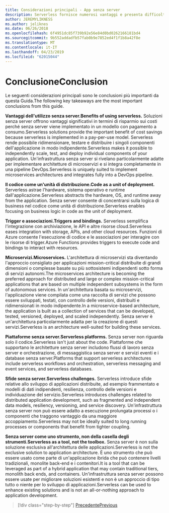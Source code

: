 ```yaml
---
title: Considerazioni principali - App senza server
description: Serverless fornisce numerosi vantaggi e presenta difficoltà specifiche. Riepilogo delle considerazioni principali da questa Guida.
author: JEREMYLIKNESS
ms.author: jeliknes
ms.date: 06/26/2018
ms.openlocfilehash: 6f4951dc85f739b92e56e84d0bd0262166181bd4
ms.sourcegitcommit: 9b552addadfb57fab0b9e7852ed4f1f1b8a42f8e
ms.translationtype: MT
ms.contentlocale: it-IT
ms.lasthandoff: 04/23/2019
ms.locfileid: "62015044"
---
```

# <a name="conclusion"></a><span data-ttu-id="34a59-104">Conclusione</span><span class="sxs-lookup"><span data-stu-id="34a59-104">Conclusion</span></span>

<span data-ttu-id="34a59-105">Le seguenti considerazioni principali sono le conclusioni più importanti da questa Guida.</span><span class="sxs-lookup"><span data-stu-id="34a59-105">The following key takeaways are the most important conclusions from this guide.</span></span>

<span data-ttu-id="34a59-106">**Vantaggi dell'utilizzo senza server.**</span><span class="sxs-lookup"><span data-stu-id="34a59-106">**Benefits of using serverless.**</span></span> <span data-ttu-id="34a59-107">Soluzioni senza server offrono vantaggi significativi in termini di risparmio sui costi perché senza server viene implementato in un modello con pagamento a consumo.</span><span class="sxs-lookup"><span data-stu-id="34a59-107">Serverless solutions provide the important benefit of cost savings because serverless is implemented in a pay-per-use model.</span></span> <span data-ttu-id="34a59-108">Serverless rende possibile ridimensionare, testare e distribuire i singoli componenti dell'applicazione in modo indipendente.</span><span class="sxs-lookup"><span data-stu-id="34a59-108">Serverless makes it possible to independently scale, test, and deploy individual components of your application.</span></span> <span data-ttu-id="34a59-109">Un'infrastruttura senza server si rivelano particolarmente adatte per implementare architetture di microservizi e si integra completamente in una pipeline DevOps.</span><span class="sxs-lookup"><span data-stu-id="34a59-109">Serverless is uniquely suited to implement microservices architectures and integrates fully into a DevOps pipeline.</span></span>

<span data-ttu-id="34a59-110">**Il codice come un'unità di distribuzione.**</span><span class="sxs-lookup"><span data-stu-id="34a59-110">**Code as a unit of deployment.**</span></span> <span data-ttu-id="34a59-111">Serverless astrae l'hardware, sistema operativo e runtime dall'applicazione.</span><span class="sxs-lookup"><span data-stu-id="34a59-111">Serverless abstracts the hardware, OS, and runtime away from the application.</span></span> <span data-ttu-id="34a59-112">Senza server consente di concentrarsi sulla logica di business nel codice come unità di distribuzione.</span><span class="sxs-lookup"><span data-stu-id="34a59-112">Serverless enables focusing on business logic in code as the unit of deployment.</span></span>

<span data-ttu-id="34a59-113">**Trigger e associazioni.**</span><span class="sxs-lookup"><span data-stu-id="34a59-113">**Triggers and bindings.**</span></span> <span data-ttu-id="34a59-114">Serverless semplifica l'integrazione con archiviazione, le API e altre risorse cloud.</span><span class="sxs-lookup"><span data-stu-id="34a59-114">Serverless eases integration with storage, APIs, and other cloud resources.</span></span> <span data-ttu-id="34a59-115">Funzioni di Azure consente l'esecuzione di codice e le associazioni per interagire con le risorse di trigger.</span><span class="sxs-lookup"><span data-stu-id="34a59-115">Azure Functions provides triggers to execute code and bindings to interact with resources.</span></span>

<span data-ttu-id="34a59-116">**Microservizi.**</span><span class="sxs-lookup"><span data-stu-id="34a59-116">**Microservices.**</span></span> <span data-ttu-id="34a59-117">L'architettura di microservizi sta diventando l'approccio consigliato per applicazioni mission-critical distribuite di grandi dimensioni o complesse basate su più sottosistemi indipendenti sotto forma di servizi autonomi.</span><span class="sxs-lookup"><span data-stu-id="34a59-117">The microservices architecture is becoming the preferred approach for distributed and large or complex mission-critical applications that are based on multiple independent subsystems in the form of autonomous services.</span></span> <span data-ttu-id="34a59-118">In un'architettura basata su microservizi, l'applicazione viene compilata come una raccolta di servizi che possono essere sviluppati, testati, con controllo delle versioni, distribuiti e ridimensionati in modo indipendente.</span><span class="sxs-lookup"><span data-stu-id="34a59-118">In a microservice-based architecture, the application is built as a collection of services that can be developed, tested, versioned, deployed, and scaled independently.</span></span> <span data-ttu-id="34a59-119">Senza server è un'architettura particolarmente adatta per la creazione di questi servizi.</span><span class="sxs-lookup"><span data-stu-id="34a59-119">Serverless is an architecture well-suited for building these services.</span></span>

<span data-ttu-id="34a59-120">**Piattaforme senza server.**</span><span class="sxs-lookup"><span data-stu-id="34a59-120">**Serverless platforms.**</span></span> <span data-ttu-id="34a59-121">Senza server non riguarda solo il codice.</span><span class="sxs-lookup"><span data-stu-id="34a59-121">Serverless isn't just about the code.</span></span> <span data-ttu-id="34a59-122">Piattaforme che supportano le architetture senza server includono flussi di lavoro senza server e orchestrazione, di messaggistica senza server e servizi eventi e i database senza server.</span><span class="sxs-lookup"><span data-stu-id="34a59-122">Platforms that support serverless architectures include serverless workflows and orchestration, serverless messaging and event services, and serverless databases.</span></span>

<span data-ttu-id="34a59-123">**Sfide senza server.**</span><span class="sxs-lookup"><span data-stu-id="34a59-123">**Serverless challenges.**</span></span> <span data-ttu-id="34a59-124">Serverless introduce sfide relative allo sviluppo di applicazioni distribuite, ad esempio frammentato e modelli di dati indipendenti, resilienza, controllo delle versioni e individuazione del servizio.</span><span class="sxs-lookup"><span data-stu-id="34a59-124">Serverless introduces challenges related to distributed application development, such as fragmented and independent data models, resiliency, versioning, and service discovery.</span></span> <span data-ttu-id="34a59-125">Un'infrastruttura senza server non può essere adatto a esecuzione prolungata processi o i componenti che traggono vantaggio da una maggiore accoppiamento.</span><span class="sxs-lookup"><span data-stu-id="34a59-125">Serverless may not be ideally suited to long running processes or components that benefit from tighter coupling.</span></span>

<span data-ttu-id="34a59-126">**Senza server come uno strumento, non della casella degli strumenti.**</span><span class="sxs-lookup"><span data-stu-id="34a59-126">**Serverless as a tool, not the toolbox.**</span></span> <span data-ttu-id="34a59-127">Senza server è non sulla soluzione esclusiva all'architettura delle applicazioni.</span><span class="sxs-lookup"><span data-stu-id="34a59-127">Serverless is not the exclusive solution to application architecture.</span></span> <span data-ttu-id="34a59-128">È uno strumento che può essere usato come parte di un'applicazione ibrida che può contenere livelli tradizionali, monolite back-end e i contenitori.</span><span class="sxs-lookup"><span data-stu-id="34a59-128">It is a tool that can be leveraged as part of a hybrid application that may contain traditional tiers, monolith back ends, and containers.</span></span> <span data-ttu-id="34a59-129">Un'infrastruttura senza server possono essere usate per migliorare soluzioni esistenti e non è un approccio di tipo tutto o niente per lo sviluppo di applicazioni.</span><span class="sxs-lookup"><span data-stu-id="34a59-129">Serverless can be used to enhance existing solutions and is not an all-or-nothing approach to application development.</span></span>

>[!div class="step-by-step"]
>[<span data-ttu-id="34a59-130">Precedente</span><span class="sxs-lookup"><span data-stu-id="34a59-130">Previous</span></span>](serverless-business-scenarios.md)